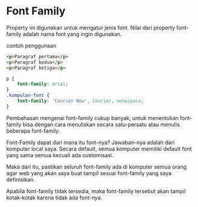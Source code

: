 # Font Family

Property ini digunakan untuk mengatur jenis font. Nilai dari property font-family adalah nama font yang ingin digunakan.

contoh penggunaan

```html
<p>Paragraf pertama</p>
<p>Paragraf kedua</p>
<p>Paragraf ketiga</p>
```

```css
p {
    font-family: Arial;
}
.kumpulan-font {
    font-family: 'Courier New', Courier, monospace;
}
```

Pembahasan mengenai font-family cukup banyak, untuk menentukan font-family bisa dengan cara menuliskan secara satu-persatu atau menulis beberapa font-family.

Font-Family dapat dari mana itu font-nya? Jawaban-nya adalah dari komputer local saya. Secara default, semua komputer memiliki default font yang sama semua kecuali ada customisasi.

Maka dari itu, pastikan seluruh font-family ada di komputer semua orang agar web yang akan saya buat tampil sesuai font-family yang saya definisikan.

Apabila font-family tidak tersedia, maka font-family tersebut akan tampil kotak-kotak karena tidak ada font-nya.